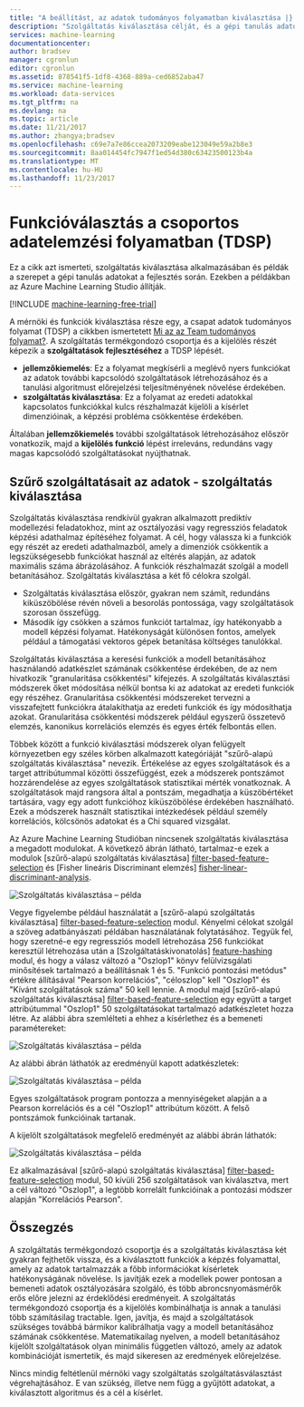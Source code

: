 ```yaml
---
title: "A beállítást, az adatok tudományos folyamatban kiválasztása |} Microsoft Docs"
description: "Szolgáltatás kiválasztása célját, és a gépi tanulás adatok a fejlesztés során szerepkörük példákat."
services: machine-learning
documentationcenter: 
author: bradsev
manager: cgronlun
editor: cgronlun
ms.assetid: 878541f5-1df8-4368-889a-ced6852aba47
ms.service: machine-learning
ms.workload: data-services
ms.tgt_pltfrm: na
ms.devlang: na
ms.topic: article
ms.date: 11/21/2017
ms.author: zhangya;bradsev
ms.openlocfilehash: c69e7a7e86ccea2073209eabe123049e59a2b8e3
ms.sourcegitcommit: 8aa014454fc7947f1ed54d380c63423500123b4a
ms.translationtype: MT
ms.contentlocale: hu-HU
ms.lasthandoff: 11/23/2017
---
```

# <a name="feature-selection-in-the-team-data-science-process-tdsp"></a>Funkcióválasztás a csoportos adatelemzési folyamatban (TDSP)
Ez a cikk azt ismerteti, szolgáltatás kiválasztása alkalmazásában és példák a szerepet a gépi tanulás adatokat a fejlesztés során. Ezekben a példákban az Azure Machine Learning Studio állítják. 

[!INCLUDE [machine-learning-free-trial](../../../includes/machine-learning-free-trial.md)]

A mérnöki és funkciók kiválasztása része egy, a csapat adatok tudományos folyamat (TDSP) a cikkben ismertetett [Mi az az Team tudományos folyamat?](overview.md). A szolgáltatás termékgondozó csoportja és a kijelölés részét képezik a **szolgáltatások fejlesztéséhez** a TDSP lépését.

* **jellemzőkiemelés**: Ez a folyamat megkísérli a meglévő nyers funkciókat az adatok további kapcsolódó szolgáltatások létrehozásához és a tanulási algoritmust előrejelzési teljesítményének növelése érdekében.
* **szolgáltatás kiválasztása**: Ez a folyamat az eredeti adatokkal kapcsolatos funkciókkal kulcs részhalmazát kijelöli a kísérlet dimenzióinak, a képzési probléma csökkentése érdekében.

Általában **jellemzőkiemelés** további szolgáltatások létrehozásához először vonatkozik, majd a **kijelölés funkció** lépést irreleváns, redundáns vagy magas kapcsolódó szolgáltatásokat nyújthatnak.

## <a name="filter-features-from-your-data---feature-selection"></a>Szűrő szolgáltatásait az adatok - szolgáltatás kiválasztása
Szolgáltatás kiválasztása rendkívül gyakran alkalmazott prediktív modellezési feladatokhoz, mint az osztályozási vagy regressziós feladatok képzési adathalmaz építéséhez folyamat. A cél, hogy válassza ki a funkciók egy részét az eredeti adathalmazból, amely a dimenziók csökkentik a legszükségesebb funkciókat használ az eltérés alapján, az adatok maximális száma ábrázolásához. A funkciók részhalmazát szolgál a modell betanításához. Szolgáltatás kiválasztása a két fő célokra szolgál.

* Szolgáltatás kiválasztása először, gyakran nem számít, redundáns kiküszöbölése révén növeli a besorolás pontossága, vagy szolgáltatások szorosan összefügg.
* Második így csökken a számos funkciót tartalmaz, így hatékonyabb a modell képzési folyamat. Hatékonyságát különösen fontos, amelyek például a támogatási vektoros gépek betanítása költséges tanulókkal.

Szolgáltatás kiválasztása a keresési funkciók a modell betanításához használandó adatkészlet számának csökkentése érdekében, de az nem hivatkozik "granularitása csökkentési" kifejezés. A szolgáltatás kiválasztási módszerek őket módosítása nélkül bontsa ki az adatokat az eredeti funkciók egy részéhez.  Granularitása csökkentési módszereket tervezni a visszafejtett funkciókra átalakíthatja az eredeti funkciók és így módosíthatja azokat. Granularitása csökkentési módszerek például egyszerű összetevő elemzés, kanonikus korrelációs elemzés és egyes érték felbontás ellen.

Többek között a funkció kiválasztási módszerek olyan felügyelt környezetben egy széles körben alkalmazott kategóriáját "szűrő-alapú szolgáltatás kiválasztása" nevezik. Értékelése az egyes szolgáltatások és a target attribútummal közötti összefüggést, ezek a módszerek pontszámot hozzárendelése az egyes szolgáltatások statisztikai mérték vonatkoznak. A szolgáltatások majd rangsora által a pontszám, megadhatja a küszöbértéket tartására, vagy egy adott funkcióhoz kiküszöbölése érdekében használható. Ezek a módszerek használt statisztikai intézkedések például személy korrelációs, kölcsönös adatokat és a Chi squared vizsgálat.

Az Azure Machine Learning Studióban nincsenek szolgáltatás kiválasztása a megadott modulokat. A következő ábrán látható, tartalmaz-e ezek a modulok [szűrő-alapú szolgáltatás kiválasztása] [ filter-based-feature-selection] és [Fisher lineáris Discriminant elemzés] [ fisher-linear-discriminant-analysis].

![Szolgáltatás kiválasztása – példa](./media/select-features/feature-Selection.png)

Vegye figyelembe például használatát a [szűrő-alapú szolgáltatás kiválasztása] [ filter-based-feature-selection] modul. Kényelmi célokat szolgál a szöveg adatbányászati példában használatának folytatásához. Tegyük fel, hogy szeretné-e egy regressziós modell létrehozása 256 funkciókat keresztül létrehozása után a [Szolgáltatáskivonatolás] [ feature-hashing] modul, és hogy a válasz változó a "Oszlop1" könyv felülvizsgálati minősítések tartalmazó a beállításnak 1 és 5. "Funkció pontozási metódus" értékre állításával "Pearson korrelációs", "céloszlop" kell "Oszlop1" és "Kívánt szolgáltatások száma" 50 kell lennie. A modul majd [szűrő-alapú szolgáltatás kiválasztása] [ filter-based-feature-selection] egy együtt a target attribútummal "Oszlop1" 50 szolgáltatásokat tartalmazó adatkészletet hozza létre. Az alábbi ábra szemlélteti a ehhez a kísérlethez és a bemeneti paramétereket:

![Szolgáltatás kiválasztása – példa](./media/select-features/feature-Selection1.png)

Az alábbi ábrán láthatók az eredményül kapott adatkészletek:

![Szolgáltatás kiválasztása – példa](./media/select-features/feature-Selection2.png)

Egyes szolgáltatások program pontozza a mennyiségeket alapján a a Pearson korrelációs és a cél "Oszlop1" attribútum között. A felső pontszámok funkcióinak tartanak.

A kijelölt szolgáltatások megfelelő eredményét az alábbi ábrán láthatók:

![Szolgáltatás kiválasztása – példa](./media/select-features/feature-Selection3.png)

Ez alkalmazásával [szűrő-alapú szolgáltatás kiválasztása] [ filter-based-feature-selection] modul, 50 kívüli 256 szolgáltatások van kiválasztva, mert a cél változó "Oszlop1", a legtöbb korrelált funkcióinak a pontozási módszer alapján "Korrelációs Pearson".

## <a name="conclusion"></a>Összegzés
A szolgáltatás termékgondozó csoportja és a szolgáltatás kiválasztása két gyakran fejthetők vissza, és a kiválasztott funkciók a képzés folyamattal, amely az adatok tartalmazzák a főbb információkat kísérletek hatékonyságának növelése. Is javítják ezek a modellek power pontosan a bemeneti adatok osztályozására szolgáló, és több abroncsnyomásmérők erős előre jelezni az érdeklődési eredményeit. A szolgáltatás termékgondozó csoportja és a kijelölés kombinálhatja is annak a tanulási több számításilag tractable. Igen, javítja, és majd a szolgáltatások szükséges továbbá bármikor kalibrálhatja vagy a modell betanításához számának csökkentése. Matematikailag nyelven, a modell betanításához kijelölt szolgáltatások olyan minimális független változó, amely az adatok kombinációját ismertetik, és majd sikeresen az eredmények előrejelzése.

Nincs mindig feltétlenül mérnöki vagy szolgáltatás szolgáltatásválasztást végrehajtásához. E van szükség, illetve nem függ a gyűjtött adatokat, a kiválasztott algoritmus és a cél a kísérlet.

<!-- Module References -->
[feature-hashing]: https://msdn.microsoft.com/library/azure/c9a82660-2d9c-411d-8122-4d9e0b3ce92a/
[filter-based-feature-selection]: https://msdn.microsoft.com/library/azure/918b356b-045c-412b-aa12-94a1d2dad90f/
[fisher-linear-discriminant-analysis]: https://msdn.microsoft.com/library/azure/dcaab0b2-59ca-4bec-bb66-79fd23540080/


